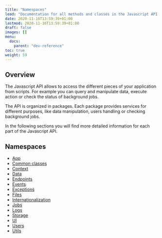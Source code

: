 ```yaml
---
title: "Namespaces"
lead: "Documentation for all methods and classes in the Javascript API of the Slingr platform."
date: 2020-11-16T13:59:39+01:00
lastmod: 2020-11-16T13:59:39+01:00
draft: false
images: []
menu:
  docs:
    parent: "dev-reference"
toc: true
weight: 59
---
```


## Overview

The Javascript API allows to access the different pieces of your application from scripts. For
example you can query and manipulate data, execute action or check the status of background jobs.

The API is organized in packages. Each package provides services for different purposes, like
data manipulation, users handling or checking background jobs.

In the following sections you will find more detailed information for each part of the
Javascript API.

## Namespaces

- [App]({{site.baseurl}}/app-development-js-api-app.html)
- [Common classes]({{site.baseurl}}/app-development-js-api-commons.html)
- [Context]({{site.baseurl}}/app-development-js-api-context.html)
- [Data]({{site.baseurl}}/app-development-js-api-data.html)
- [Endpoints]({{site.baseurl}}/app-development-js-api-endpoints.html)
- [Events]({{site.baseurl}}/app-development-js-api-events.html)
- [Exceptions]({{site.baseurl}}/app-development-js-api-exceptions.html)
- [Files]({{site.baseurl}}/app-development-js-api-files.html)
- [Internationalization]({{site.baseurl}}/app-development-js-api-i18n.html)
- [Jobs]({{site.baseurl}}/app-development-js-api-jobs.html)
- [Logs]({{site.baseurl}}/app-development-js-api-logs.html)
- [Storage]({{site.baseurl}}/app-development-js-api-storage.html)
- [UI]({{site.baseurl}}/app-development-js-api-ui.html)
- [Users]({{site.baseurl}}/app-development-js-api-users.html)
- [Utils]({{site.baseurl}}/app-development-js-api-utils.html)

